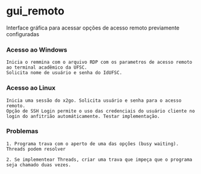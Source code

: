 # gui_remoto
Interface gráfica para acessar opções de acesso remoto previamente configuradas

### Acesso ao Windows
	Inicia o remmina com o arquivo RDP com os parametros de acesso remoto ao terminal acadêmico da UFSC. 
	Solicita nome de usuário e senha do IdUFSC.
	
### Acesso ao Linux
	Inicia uma sessão do x2go. Solicita usuário e senha para o acesso remoto.
	Opção de SSH Login permite o uso das credenciais do usuário cliente no login do anfitrião automáticamente. Testar implementação.
	


### Problemas
	1. Programa trava com o aperto de uma das opções (busy waiting). Threads podem resolver
	
	2. Se implementear Threads, criar uma trava que impeça que o programa seja chamado duas vezes.
